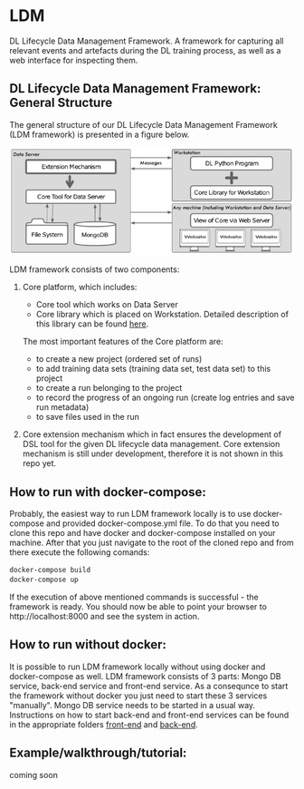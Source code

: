 # LDM
DL Lifecycle Data Management Framework.
A framework for capturing all relevant events and artefacts during the DL training process, 
as well as a web interface for inspecting them.
 
##	DL Lifecycle Data Management Framework: General Structure

The general structure of our DL Lifecycle Data Management Framework (LDM framework) is presented in a figure below. 

![LDM framework](./LDM_framework.png "General structure of LDM framework")

LDM framework consists of two components:
1.	Core platform, which includes:
    - Core tool which works on Data Server 
    - Core library which is placed on Workstation. Detailed description of this library can be found [here](./python_client_library/README.md). 

  
    The most important features of the Core platform are:
    - to create a new project (ordered set of runs)
    - to add training data sets (training data set, test data set) to this project
    - to create a run belonging to the project
    - to record the progress of an ongoing run (create log entries and save run metadata)
    - to save files used in the run

2.	Core extension mechanism which in fact ensures the development of DSL tool for the given DL lifecycle data management. Core extension mechanism is still under development, therefore it is not shown in this repo yet.


## How to run with docker-compose:
 
 Probably, the easiest way to run LDM framework locally is to use docker-compose and provided docker-compose.yml file.
 To do that you need to clone this repo and have docker and docker-compose installed on your machine. After that you just navigate to the root of the cloned repo and from there execute the following comands:
 
``` bash
docker-compose build
docker-compose up
```
If the execution of above mentioned commands is successful - the framework is ready.  You should now be able to point your browser to http://localhost:8000 and see the system in action.

## How to run without docker:
 It is possible to run LDM framework locally without using docker and docker-compose as well. 
 LDM framework consists of 3 parts: Mongo DB service, back-end service and front-end service. As a consequnce to start the framework without docker you just need to start these 3 services "manually". Mongo DB service needs to be started in a usual way. Instructions on how to start back-end and front-end services can be found in the appropriate folders [front-end](./front_end_sbadmin/README.md) and [back-end](./flask_back_end/README.md). 
 
## Example/walkthrough/tutorial:
 coming soon